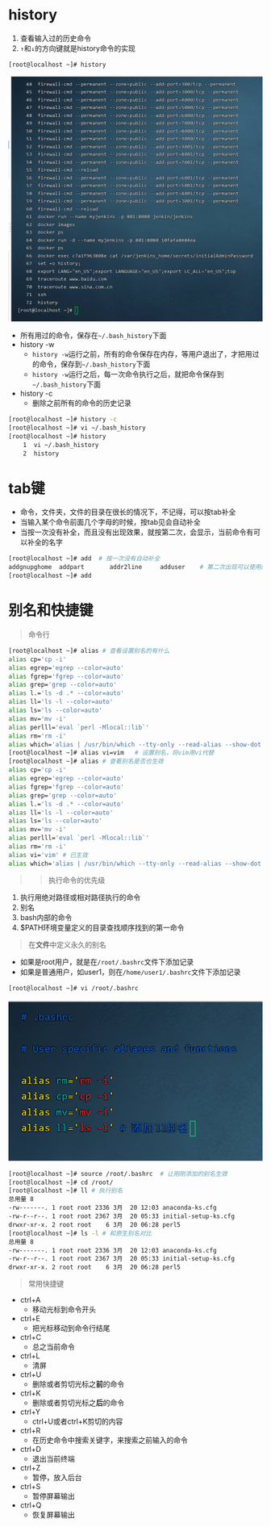 # history

1. 查看输入过的历史命令
2. `↑`和`↓`的方向键就是history命令的实现

```bash
[root@localhost ~]# history
```

<img src="./img/2.png" /> 

* 所有用过的命令，保存在`~/.bash_history`下面
* history -w 
    * `history -w`运行之前，所有的命令保存在内存，等用户退出了，才把用过的命令，保存到`~/.bash_history`下面
    * `history -w`运行之后，每一次命令执行之后，就把命令保存到`~/.bash_history`下面
* history -c 
    * 删除之前所有的命令的历史记录



```bash
[root@localhost ~]# history -c 
[root@localhost ~]# vi ~/.bash_history 
[root@localhost ~]# history
    1  vi ~/.bash_history 
    2  history
```


# tab键

* 命令，文件夹，文件的目录在很长的情况下，不记得，可以按tab补全
* 当输入某个命令前面几个字母的时候，按tab见会自动补全
* 当按一次没有补全，而且没有出现效果，就按第二次，会显示，当前命令有可以补全的名字

```bash
[root@localhost ~]# add  # 按一次没有自动补全
addgnupghome  addpart       addr2line     adduser    # 第二次出现可以使用的命令作为参考   
[root@localhost ~]# add
```

# 别名和快捷键

> 命令行

```bash
[root@localhost ~]# alias # 查看设置别名的有什么
alias cp='cp -i'
alias egrep='egrep --color=auto'
alias fgrep='fgrep --color=auto'
alias grep='grep --color=auto'
alias l.='ls -d .* --color=auto'
alias ll='ls -l --color=auto'
alias ls='ls --color=auto'
alias mv='mv -i'
alias perlll='eval `perl -Mlocal::lib`'
alias rm='rm -i'
alias which='alias | /usr/bin/which --tty-only --read-alias --show-dot --show-tilde'
[root@localhost ~]# alias vi=vim   # 设置别名，将vim用vi代替
[root@localhost ~]# alias # 查看别名是否也生效
alias cp='cp -i'
alias egrep='egrep --color=auto'
alias fgrep='fgrep --color=auto'
alias grep='grep --color=auto'
alias l.='ls -d .* --color=auto'
alias ll='ls -l --color=auto'
alias ls='ls --color=auto'
alias mv='mv -i'
alias perlll='eval `perl -Mlocal::lib`'
alias rm='rm -i'
alias vi='vim' # 已生效
alias which='alias | /usr/bin/which --tty-only --read-alias --show-dot --show-tilde'
```

>> 执行命令的优先级

1. 执行用绝对路径或相对路径执行的命令
2. 别名
3. bash内部的命令
3. $PATH环境变量定义的目录查找顺序找到的第一命令


> 在**文件**中定义永久的别名

* 如果是root用户，就是在`/root/.bashrc`文件下添加记录
* 如果是普通用户，如user1，则在`/home/user1/.bashrc`文件下添加记录

```bash
[root@localhost ~]# vi /root/.bashrc
```

<img src="./img/3.png">

```bash
[root@localhost ~]# source /root/.bashrc  # 让刚刚添加的别名生效
[root@localhost ~]# cd /root/ 
[root@localhost ~]# ll # 执行别名
总用量 8
-rw-------. 1 root root 2336 3月  20 12:03 anaconda-ks.cfg
-rw-r--r--. 1 root root 2367 3月  20 05:33 initial-setup-ks.cfg
drwxr-xr-x. 2 root root    6 3月  20 06:28 perl5
[root@localhost ~]# ls -l # 和原生别名对比
总用量 8
-rw-------. 1 root root 2336 3月  20 12:03 anaconda-ks.cfg
-rw-r--r--. 1 root root 2367 3月  20 05:33 initial-setup-ks.cfg
drwxr-xr-x. 2 root root    6 3月  20 06:28 perl5
```

> 常用快捷键

* ctrl+A
    * 移动光标到命令开头
* ctrl+E
    * 把光标移动到命令行结尾
* ctrl+C
    * 总之当前命令
* ctrl+L
    * 清屏
* ctrl+U
    * 删除或者剪切光标之**前**的命令
* ctrl+K
    * 删除或者剪切光标之**后**的命令
* ctrl+Y
    * ctrl+U或者ctrl+K剪切的内容
* ctrl+R
    * 在历史命令中搜索关键字，来搜索之前输入的命令
* ctrl+D
    * 退出当前终端
* ctrl+Z
    * 暂停，放入后台
* ctrl+S
    * 暂停屏幕输出
* ctrl+Q
    * 恢复屏幕输出




